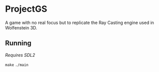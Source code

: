 # ProjectGS

A game with no real focus but to replicate the Ray Casting engine used in Wolfenstein 3D.

## Running

*Requires SDL2*

`make`
`./main`
